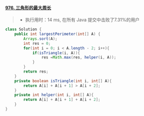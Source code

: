 #### [976. 三角形的最大周长](https://leetcode-cn.com/problems/largest-perimeter-triangle/)

> - 执行用时：14 ms, 在所有 Java 提交中击败了7.31%的用户

```java
class Solution {
    public int largestPerimeter(int[] A) {
        Arrays.sort(A);
        int res = 0;
        for(int i = 0; i < A.length - 2; i++){
            if(isTriangle(i, A)){
                res =Math.max(res, helper(i, A));
            }
        }
        return res;
    }   
    private boolean isTriangle(int i, int[] A){
        return A[i] + A[i + 1] > A[i + 2];
    }
    private int helper(int i, int[] A){
        return A[i] + A[i + 1] + A[i + 2];
    }
}
```

